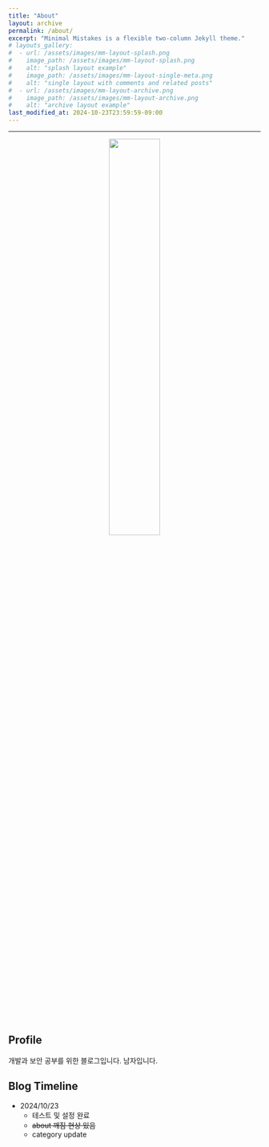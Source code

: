 ```yaml
---
title: "About"
layout: archive
permalink: /about/
excerpt: "Minimal Mistakes is a flexible two-column Jekyll theme."
# layouts_gallery:
#  - url: /assets/images/mm-layout-splash.png
#    image_path: /assets/images/mm-layout-splash.png
#    alt: "splash layout example"
#    image_path: /assets/images/mm-layout-single-meta.png
#    alt: "single layout with comments and related posts"
#  - url: /assets/images/mm-layout-archive.png
#    image_path: /assets/images/mm-layout-archive.png
#    alt: "archive layout example"
last_modified_at: 2024-10-23T23:59:59-09:00
---
```


----
<p align="center"><img width="45%" src="https://blog.kakaocdn.net/dn/IKgef/btsKhgjKdoP/ZkTaaRC2zhbeM0fsb3kOyk/img.jpg" /></p>

## Profile
개발과 보안 공부를 위한 블로그입니다.
남자입니다.


## Blog Timeline
- 2024/10/23
  - 테스트 및 설정 완료
  - ~~about 깨짐 현상 있음~~
  - category update